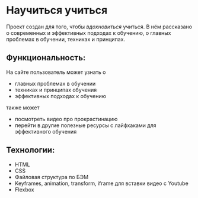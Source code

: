# Научиться учиться
Проект создан для того, чтобы *вдохновиться* учиться. В нём рассказано о современных и эффективных подходах к обучению, о главных проблемах в обучении, техниках и принципах.

## Функциональность:
На сайте пользователь может узнать о
* главных проблемах в обучении
* техниках и принципах обучения
* эффективных подходах к обучению

также может

* посмотреть видео про прокрастинацию
* перейти в другие полезные ресурсы с лайфхаками для эффективного обучения

## Технологии:
* HTML
* CSS
* Файловая структура по БЭМ
* Keyframes, animation, transform, iframe для вставки видео с Youtube
* Flexbox
